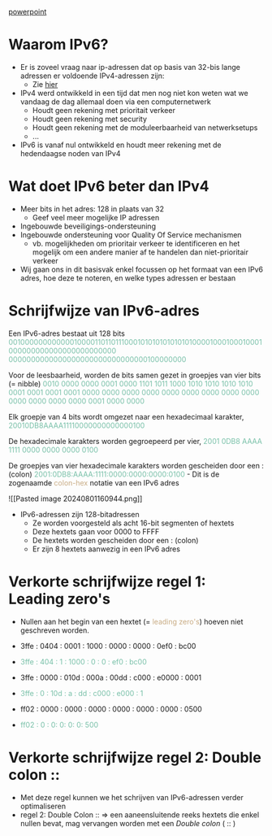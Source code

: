 [powerpoint](https://learning.ap.be/pluginfile.php/1957835/mod_resource/content/0/07%20-%20IPv6%20intro-compleet.pdf)
# Waarom IPv6?
- Er is zoveel vraag naar ip-adressen dat op basis van 32-bis lange adressen er voldoende IPv4-adressen zijn:
	- Zie [hier](https://www.ripe.net/manage-ips-and-asns/ipv4/ipv4-run-out/)
- IPv4 werd ontwikkeld in een tijd dat men nog niet kon weten wat we vandaag de dag allemaal doen via een computernetwerk
	- Houdt geen rekening met prioritait verkeer
	- Houdt geen rekening met security
	- Houdt geen rekening met de moduleerbaarheid van netwerksetups
	- ...
- IPv6 is vanaf nul ontwikkeld en houdt meer rekening met de hedendaagse noden van IPv4

# Wat doet IPv6 beter dan IPv4
- Meer bits in het adres: 128 in plaats van 32
	- Geef veel meer mogelijke IP adressen
- Ingebouwde beveiligings-ondersteuning
- Ingebouwde ondersteuning voor Quality Of Service mechanismen
	- vb. mogelijkheden om prioritair verkeer te identificeren en het mogelijk om een andere manier af te handelen dan niet-prioritair verkeer
- Wij gaan ons in dit basisvak enkel focussen op het formaat van een IPv6 adres, hoe deze te noteren, en welke types adressen er bestaan


# Schrijfwijze van IPv6-adres
Een IPv6-adres bestaat uit 128 bits <span style="color:#78c0a8;">0010000000000001000011011011100010101010101010100001000100010001000000000000000000000000 0000000000000000000000000000000100000000</span>

Voor de leesbaarheid, worden de bits samen gezet in groepjes van vier bits (= nibble) <span style="color:#78c0a8;">0010 0000 0000 0001 0000 1101 1011 1000 1010 1010 1010 1010 0001 0001 0001 0001 0000 0000 0000 0000 0000 0000 0000 0000 0000 0000 0000 0000 0000 0001 0000 0000</span>

Elk groepje van 4 bits wordt omgezet naar een hexadecimaal karakter, <span style="color:#78c0a8;">20010DB8AAAA11110000000000000100</span>

De hexadecimale karakters worden gegroepeerd per vier, 
<span style="color:#78c0a8;">2001 0DB8 AAAA 1111 0000 0000 0000 0100</span>

De groepjes van vier hexadecimale karakters worden gescheiden door een : (colon)
<span style="color:#78c0a8;">2001:0DB8:AAAA:1111:0000:0000:0000:0100</span>
	- Dit is de zogenaamde <span style="color:#c8ab83;">colon-hex</span> notatie van een IPv6 adres

![[Pasted image 20240801160944.png]]

- IPv6-adressen zijn 128-bitadressen
	- Ze worden voorgesteld als acht 16-bit segmenten of hextets
	- Deze hextets gaan voor 0000 to FFFF
	- De hextets worden gescheiden door een : (colon)
	- Er zijn 8 hextets aanwezig in een IPv6 adres

# Verkorte schrijfwijze regel 1: Leading zero's
- Nullen aan het begin van een hextet (= <span style="color:#c8ab83;">leading zero's</span>) hoeven niet geschreven worden.

- 3ffe : 0404 : 0001 : 1000 : 0000 : 0000 : 0ef0 : bc00
- <span style="color:#78c0a8;">3ffe : 404 : 1 : 1000 : 0 : 0 : ef0 : bc00</span>

- 3ffe : 0000 : 010d : 000a : 00dd : c000 : e0000 : 0001
- <span style="color:#78c0a8;">3ffe : 0 : 10d : a : dd : c000 : e000 : 1</span>

- ff02 : 0000 : 0000 : 0000 : 0000 : 0000 : 0000 : 0500
- <span style="color:#78c0a8;">ff02 : 0 : 0: 0: 0: 0: 500</span>

# Verkorte schrijfwijze regel 2: Double colon ::
- Met deze regel kunnen we het schrijven van IPv6-adressen verder optimaliseren
- regel 2: Double Colon :: => een aaneensluitende reeks hextets die enkel nullen bevat, mag vervangen worden met een *Double colon* ( :: )
